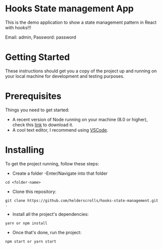 # Hooks State management App

This is the demo application to show a state management pattern in React with hooks!!!

Email: admin,
Password: password

# Getting Started

These instructions should get you a copy of the project up and running on your local machine for development and testing purposes.

# Prerequisites

Things you need to get started:

- A recent version of Node running on your machine (8.0 or higher), check this [link](https://nodejs.org/en/download/) to download it.
- A cool text editor, I recommend using [VSCode](https://code.visualstudio.com/download).

# Installing

To get the project running, follow these steps:

- Create a folder
  -Enter/Navigate into that folder

```
cd <folder-name>
```

- Clone this repository:

```
git clone https://github.com/helderscrolls/hooks-state-management.git .
```

- Install all the project's dependencies:

```
yarn or npm install
```

- Once that's done, run the project:

```
npm start or yarn start
```
